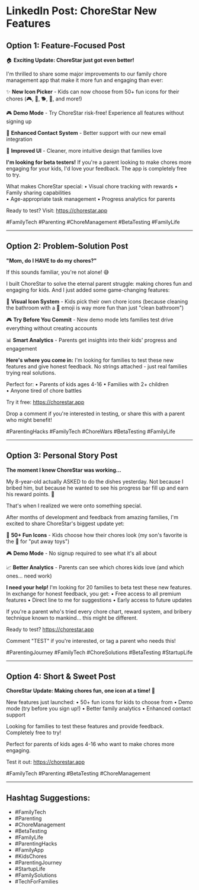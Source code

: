 # LinkedIn Post: ChoreStar New Features

## Option 1: Feature-Focused Post

🏠 **Exciting Update: ChoreStar just got even better!** 

I'm thrilled to share some major improvements to our family chore management app that make it more fun and engaging than ever:

✨ **New Icon Picker** - Kids can now choose from 50+ fun icons for their chores (🎮, 🧹, 🐕, 🍕, and more!)

🎮 **Demo Mode** - Try ChoreStar risk-free! Experience all features without signing up

📧 **Enhanced Contact System** - Better support with our new email integration

🎨 **Improved UI** - Cleaner, more intuitive design that families love

**I'm looking for beta testers!** If you're a parent looking to make chores more engaging for your kids, I'd love your feedback. The app is completely free to try.

What makes ChoreStar special:
• Visual chore tracking with rewards
• Family sharing capabilities  
• Age-appropriate task management
• Progress analytics for parents

Ready to test? Visit: https://chorestar.app

#FamilyTech #Parenting #ChoreManagement #BetaTesting #FamilyLife

---

## Option 2: Problem-Solution Post

**"Mom, do I HAVE to do my chores?"** 

If this sounds familiar, you're not alone! 😅

I built ChoreStar to solve the eternal parent struggle: making chores fun and engaging for kids. And I just added some game-changing features:

🎯 **Visual Icon System** - Kids pick their own chore icons (because cleaning the bathroom with a 🧽 emoji is way more fun than just "clean bathroom")

🎮 **Try Before You Commit** - New demo mode lets families test drive everything without creating accounts

📊 **Smart Analytics** - Parents get insights into their kids' progress and engagement

**Here's where you come in:** I'm looking for families to test these new features and give honest feedback. No strings attached - just real families trying real solutions.

Perfect for:
• Parents of kids ages 4-16
• Families with 2+ children  
• Anyone tired of chore battles

Try it free: https://chorestar.app

Drop a comment if you're interested in testing, or share this with a parent who might benefit!

#ParentingHacks #FamilyTech #ChoreWars #BetaTesting #FamilyLife

---

## Option 3: Personal Story Post

**The moment I knew ChoreStar was working...**

My 8-year-old actually ASKED to do the dishes yesterday. Not because I bribed him, but because he wanted to see his progress bar fill up and earn his reward points. 🎉

That's when I realized we were onto something special.

After months of development and feedback from amazing families, I'm excited to share ChoreStar's biggest update yet:

🌟 **50+ Fun Icons** - Kids choose how their chores look (my son's favorite is the 🚗 for "put away toys")

🎮 **Demo Mode** - No signup required to see what it's all about

📈 **Better Analytics** - Parents can see which chores kids love (and which ones... need work)

**I need your help!** I'm looking for 20 families to beta test these new features. In exchange for honest feedback, you get:
• Free access to all premium features
• Direct line to me for suggestions
• Early access to future updates

If you're a parent who's tried every chore chart, reward system, and bribery technique known to mankind... this might be different.

Ready to test? https://chorestar.app

Comment "TEST" if you're interested, or tag a parent who needs this!

#ParentingJourney #FamilyTech #ChoreSolutions #BetaTesting #StartupLife

---

## Option 4: Short & Sweet Post

**ChoreStar Update: Making chores fun, one icon at a time! 🎨**

New features just launched:
• 50+ fun icons for kids to choose from
• Demo mode (try before you sign up!)
• Better family analytics
• Enhanced contact support

Looking for families to test these features and provide feedback. Completely free to try!

Perfect for parents of kids ages 4-16 who want to make chores more engaging.

Test it out: https://chorestar.app

#FamilyTech #Parenting #BetaTesting #ChoreManagement

---

## Hashtag Suggestions:
- #FamilyTech
- #Parenting
- #ChoreManagement  
- #BetaTesting
- #FamilyLife
- #ParentingHacks
- #FamilyApp
- #KidsChores
- #ParentingJourney
- #StartupLife
- #FamilySolutions
- #TechForFamilies
